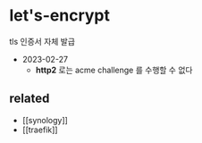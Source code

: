 # let's-encrypt

tls 인증서 자체 발급

+ 2023-02-27 
  - **http2** 로는 acme challenge 를 수행할 수 없다

## related
- [[synology]]
- [[traefik]]
